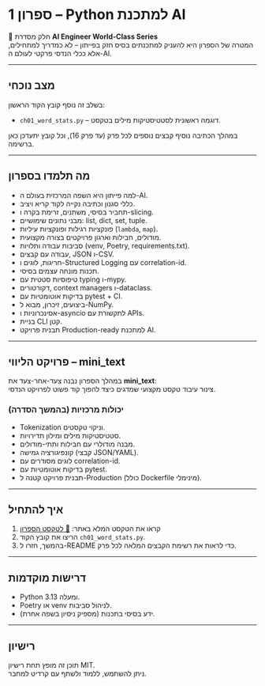 # ספרון 1 – Python למתכנת AI

📘 חלק מסדרת **AI Engineer World-Class Series**  
המטרה של הספרון היא להעניק למתכנתים בסיס חזק בפייתון – לא כמדריך למתחילים, אלא ככלי הנדסי פרקטי לעולם ה-AI.  

---

## מצב נוכחי
בשלב זה נוסף קובץ הקוד הראשון:  

- `ch01_word_stats.py` – דוגמה ראשונית לסטטיסטיקות מילים בטקסט.  

במהלך הכתיבה נוסיף קבצים נוספים לכל פרק (עד פרק 16), וכל קובץ יתעדכן כאן ברשימה.  

---

## מה תלמדו בספרון
- למה פייתון היא השפה המרכזית בעולם ה-AI.  
- כללי סגנון וכתיבה נקייה לקוד קריא ויציב.  
- תחביר בסיסי, משתנים, זרימת בקרה ו-slicing.  
- מבני נתונים שימושיים: list, dict, set, tuple.  
- פונקציות רגילות ופונקציות עיליות (`lambda`, `map`).  
- מודולים, חבילות וארגון פרויקטים בצורה מקצועית.  
- סביבות עבודה ותלויות (venv, Poetry, requirements.txt).  
- עבודה עם קבצים, JSON ו-CSV.  
- חריגות, לוגים ו-Structured Logging עם correlation-id.  
- תכנות מונחה עצמים בסיסי.  
- טיפוסיות סטטית עם typing ו-mypy.  
- דקורטורים, context managers ו-dataclass.  
- בדיקות אוטומטיות עם pytest + CI.  
- ביצועים, זיכרון, מבוא ל-NumPy.  
- אסינכרוניות ו-asyncio לתקשורת עם APIs.  
- בניית CLI קטן.  
- תבנית פרויקט Production-ready למתכנת AI.  

---

## פרויקט הליווי – mini_text
במהלך הספרון נבנה צעד-אחר-צעד את **mini_text**:  
צינור עיבוד טקסט מקצועי שמדגים כיצד להפוך קוד פשוט לפרויקט הנדסי.  

### יכולות מרכזיות (בהמשך הסדרה)
- Tokenization וניקוי טקסטים.  
- סטטיסטיקות מילים ומילון תדירויות.  
- מבנה מודולרי עם חבילות ותתי-מודולים.  
- קונפיגורציה גמישה (קבצי JSON/YAML).  
- לוגים מסודרים עם correlation-id.  
- בדיקות אוטומטיות עם pytest.  
- תבנית פרויקט קטנה ל-Production (כולל Dockerfile מינימלי).  

---

## איך להתחיל
1. קראו את הטקסט המלא באתר: [🔗 לטקסט הספרון](https://your-website.com/python-booklet)  
2. הריצו את קובץ הקוד `ch01_word_stats.py`.  
3. בהמשך, חזרו ל-README כדי לראות את רשימת הקבצים המלאה לכל פרק.  

---

## דרישות מוקדמות
- Python 3.13 ומעלה.  
- Poetry או venv לניהול סביבות.  
- ידע בסיסי בתכנות (מספיק ניסיון בשפה אחרת).  

---

## רישיון
תוכן זה מופץ תחת רישיון MIT.  
ניתן להשתמש, ללמוד ולשתף עם קרדיט למחבר.

